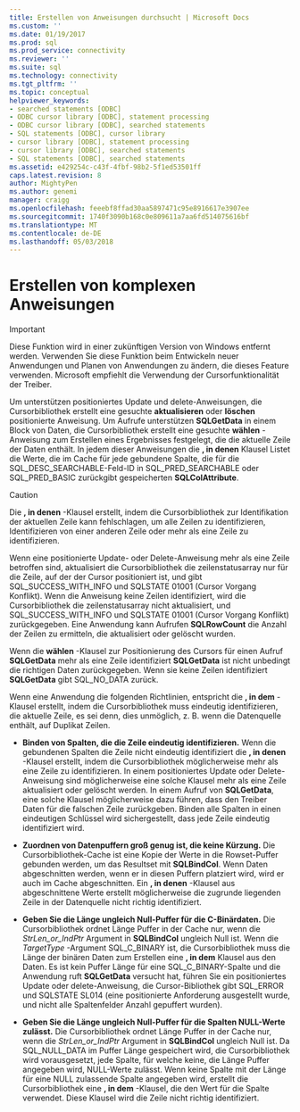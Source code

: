 ```yaml
---
title: Erstellen von Anweisungen durchsucht | Microsoft Docs
ms.custom: ''
ms.date: 01/19/2017
ms.prod: sql
ms.prod_service: connectivity
ms.reviewer: ''
ms.suite: sql
ms.technology: connectivity
ms.tgt_pltfrm: ''
ms.topic: conceptual
helpviewer_keywords:
- searched statements [ODBC]
- ODBC cursor library [ODBC], statement processing
- ODBC cursor library [ODBC], searched statements
- SQL statements [ODBC], cursor library
- cursor library [ODBC], statement processing
- cursor library [ODBC], searched statements
- SQL statements [ODBC], searched statements
ms.assetid: e429254c-c43f-4fbf-98b2-5f1ed53501ff
caps.latest.revision: 8
author: MightyPen
ms.author: genemi
manager: craigg
ms.openlocfilehash: feeebf8ffad30aa5897471c95e8916617e3907ee
ms.sourcegitcommit: 1740f3090b168c0e809611a7aa6fd514075616bf
ms.translationtype: MT
ms.contentlocale: de-DE
ms.lasthandoff: 05/03/2018
---
```

# <a name="constructing-searched-statements"></a>Erstellen von komplexen Anweisungen
> [!IMPORTANT]  
>  Diese Funktion wird in einer zukünftigen Version von Windows entfernt werden. Verwenden Sie diese Funktion beim Entwickeln neuer Anwendungen und Planen von Anwendungen zu ändern, die dieses Feature verwenden. Microsoft empfiehlt die Verwendung der Cursorfunktionalität der Treiber.  
  
 Um unterstützen positioniertes Update und delete-Anweisungen, die Cursorbibliothek erstellt eine gesuchte **aktualisieren** oder **löschen** positionierte Anweisung. Um Aufrufe unterstützen **SQLGetData** in einem Block von Daten, die Cursorbibliothek erstellt eine gesuchte **wählen** -Anweisung zum Erstellen eines Ergebnisses festgelegt, die die aktuelle Zeile der Daten enthält. In jedem dieser Anweisungen die **, in denen** Klausel Listet die Werte, die im Cache für jede gebundene Spalte, die für die SQL_DESC_SEARCHABLE-Feld-ID in SQL_PRED_SEARCHABLE oder SQL_PRED_BASIC zurückgibt gespeicherten  **SQLColAttribute**.  
  
> [!CAUTION]  
>  Die **, in denen** -Klausel erstellt, indem die Cursorbibliothek zur Identifikation der aktuellen Zeile kann fehlschlagen, um alle Zeilen zu identifizieren, Identifizieren von einer anderen Zeile oder mehr als eine Zeile zu identifizieren.  
  
 Wenn eine positionierte Update- oder Delete-Anweisung mehr als eine Zeile betroffen sind, aktualisiert die Cursorbibliothek die zeilenstatusarray nur für die Zeile, auf der der Cursor positioniert ist, und gibt SQL_SUCCESS_WITH_INFO und SQLSTATE 01001 (Cursor Vorgang Konflikt). Wenn die Anweisung keine Zeilen identifiziert, wird die Cursorbibliothek die zeilenstatusarray nicht aktualisiert, und SQL_SUCCESS_WITH_INFO und SQLSTATE 01001 (Cursor Vorgang Konflikt) zurückgegeben. Eine Anwendung kann Aufrufen **SQLRowCount** die Anzahl der Zeilen zu ermitteln, die aktualisiert oder gelöscht wurden.  
  
 Wenn die **wählen** -Klausel zur Positionierung des Cursors für einen Aufruf **SQLGetData** mehr als eine Zeile identifiziert **SQLGetData** ist nicht unbedingt die richtigen Daten zurückgegeben. Wenn sie keine Zeilen identifiziert **SQLGetData** gibt SQL_NO_DATA zurück.  
  
 Wenn eine Anwendung die folgenden Richtlinien, entspricht die **, in dem** -Klausel erstellt, indem die Cursorbibliothek muss eindeutig identifizieren, die aktuelle Zeile, es sei denn, dies unmöglich, z. B. wenn die Datenquelle enthält, auf Duplikat Zeilen.  
  
-   **Binden von Spalten, die die Zeile eindeutig identifizieren.** Wenn die gebundenen Spalten die Zeile nicht eindeutig identifiziert die **, in denen** -Klausel erstellt, indem die Cursorbibliothek möglicherweise mehr als eine Zeile zu identifizieren. In einem positioniertes Update oder Delete-Anweisung sind möglicherweise eine solche Klausel mehr als eine Zeile aktualisiert oder gelöscht werden. In einem Aufruf von **SQLGetData**, eine solche Klausel möglicherweise dazu führen, dass den Treiber Daten für die falschen Zeile zurückgeben. Binden alle Spalten in einen eindeutigen Schlüssel wird sichergestellt, dass jede Zeile eindeutig identifiziert wird.  
  
-   **Zuordnen von Datenpuffern groß genug ist, die keine Kürzung.** Die Cursorbibliothek-Cache ist eine Kopie der Werte in die Rowset-Puffer gebunden werden, um das Resultset mit **SQLBindCol**. Wenn Daten abgeschnitten werden, wenn er in diesen Puffern platziert wird, wird er auch im Cache abgeschnitten. Ein **, in denen** -Klausel aus abgeschnittene Werte erstellt möglicherweise die zugrunde liegenden Zeile in der Datenquelle nicht richtig identifiziert.  
  
-   **Geben Sie die Länge ungleich Null-Puffer für die C-Binärdaten.** Die Cursorbibliothek ordnet Länge Puffer in der Cache nur, wenn die *StrLen_or_IndPtr* Argument in **SQLBindCol** ungleich Null ist. Wenn die *TargetType* -Argument SQL_C_BINARY ist, die Cursorbibliothek muss die Länge der binären Daten zum Erstellen eine **, in dem** Klausel aus den Daten. Es ist kein Puffer Länge für eine SQL_C_BINARY-Spalte und die Anwendung ruft **SQLGetData** versucht hat, führen Sie ein positioniertes Update oder delete-Anweisung, die Cursor-Bibliothek gibt SQL_ERROR und SQLSTATE SL014 (eine positionierte Anforderung ausgestellt wurde, und nicht alle Spaltenfelder Anzahl gepuffert wurden).  
  
-   **Geben Sie die Länge ungleich Null-Puffer für die Spalten NULL-Werte zulässt.** Die Cursorbibliothek ordnet Länge Puffer in der Cache nur, wenn die *StrLen_or_IndPtr* Argument in **SQLBindCol** ungleich Null ist. Da SQL_NULL_DATA im Puffer Länge gespeichert wird, die Cursorbibliothek wird vorausgesetzt, jede Spalte, für welche keine, die Länge Puffer angegeben wird, NULL-Werte zulässt. Wenn keine Spalte mit der Länge für eine NULL zulassende Spalte angegeben wird, erstellt die Cursorbibliothek eine **, in dem** -Klausel, die den Wert für die Spalte verwendet. Diese Klausel wird die Zeile nicht richtig identifiziert.
